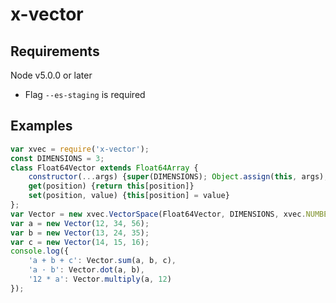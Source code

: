 
# x-vector

## Requirements

Node v5.0.0 or later
 - Flag `--es-staging` is required

## Examples

```javascript
var xvec = require('x-vector');
const DIMENSIONS = 3;
class Float64Vector extends Float64Array {
	constructor(...args) {super(DIMENSIONS); Object.assign(this, args);}
	get(position) {return this[position]}
	set(position, value) {this[position] = value}
};
var Vector = new xvec.VectorSpace(Float64Vector, DIMENSIONS, xvec.NUMBER_OPERATIONS).Vector;
var a = new Vector(12, 34, 56);
var b = new Vector(13, 24, 35);
var c = new Vector(14, 15, 16);
console.log({
	'a + b + c': Vector.sum(a, b, c),
	'a · b': Vector.dot(a, b),
	'12 * a': Vector.multiply(a, 12)
});
```
